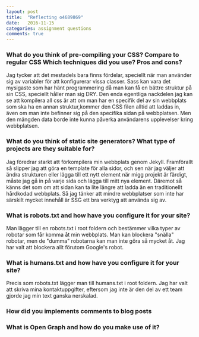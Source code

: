 ```yaml
---
layout: post
title:  "Reflecting o4689869"
date:   2016-11-15
categories: assignment questions
comments: true
---
```


<h3>What do you think of pre-compiling your CSS?
        Compare to regular CSS
        Which techniques did you use?
        Pros and cons?</h3>
Jag tycker att det mestadels bara finns fördelar, speciellt när man använder sig av variabler för att konfigurerar vissa classer.
Sass kan vara det mysigaste som har hänt programmering då man kan få en bättre struktur på sin CSS, speciellt håller man sig DRY.
Den enda egentliga nackdelen jag kan se att kompilera all css är att om man har en specifik del av sin webbplats som ska ha en annan 
struktur,kommer den CSS filen alltid att laddas in, även om man inte befinner sig på den specifika sidan på webbplatsen. Men den mängden 
data borde inte kunna påverka användarens upplevelser kring webbplatsen.

<h3>What do you think of static site generators?
        What type of projects are they suitable for?</h3>
Jag föredrar starkt att förkompilera min webbplats genom Jekyll. Framförallt så slipper jag att göra en template för alla sidor, och sen när jag
väljer att ändra strukturen eller lägga till ett nytt element när migg projekt är färdigt, måste jag gå in på varje sida och lägga till mitt nya
element. Däremot så känns det som om att sidan kan ta lite längre att ladda än en traditionellt hårdkodad webbplats. Så jag tänker att mindre
webbplatser som inte har särskilt mycket innehåll är SSG ett bra verktyg att använda sig av.

<h3>What is robots.txt and how have you configure it for your site?</h3>
Man lägger till en robots.txt i root foldern och bestämmer vilka typer av robotar som får komma åt min webbplats. Man kan blockera "snälla" robotar,
men de "dumma" robotarna kan man inte göra så mycket åt. Jag har valt att blockera allt förutom Google's robot.

<h3>What is humans.txt and how have you configure it for your site?</h3>
Precis som robots.txt lägger man till humans.txt i root foldern. Jag har valt att skriva mina kontaktuppgifter, eftersom jag inte är den del av ett team
gjorde jag min text ganska nerskalad.

<h3>How did you implements comments to blog posts</h3>

<h3>What is Open Graph and how do you make use of it?</h3>
